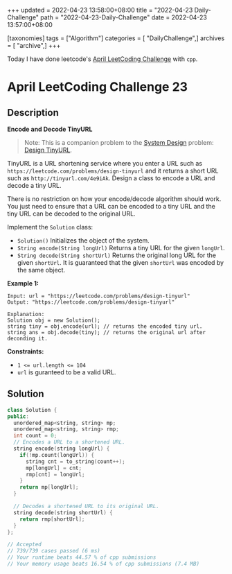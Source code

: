 +++
updated = 2022-04-23 13:58:00+08:00
title = "2022-04-23 Daily-Challenge"
path = "2022-04-23-Daily-Challenge"
date = 2022-04-23 13:57:00+08:00

[taxonomies]
tags = ["Algorithm"]
categories = [ "DailyChallenge",]
archives = [ "archive",]
+++

Today I have done leetcode's [April LeetCoding Challenge](https://leetcode.com/problems/encode-and-decode-tinyurl/) with `cpp`.

<!-- more -->

# April LeetCoding Challenge 23

## Description

**Encode and Decode TinyURL**

> Note: This is a companion problem to the [System Design](https://leetcode.com/discuss/interview-question/system-design/) problem: [Design TinyURL](https://leetcode.com/discuss/interview-question/124658/Design-a-URL-Shortener-(-TinyURL-)-System/).

TinyURL is a URL shortening service where you enter a URL such as `https://leetcode.com/problems/design-tinyurl` and it returns a short URL such as `http://tinyurl.com/4e9iAk`. Design a class to encode a URL and decode a tiny URL.

There is no restriction on how your encode/decode algorithm should  work. You just need to ensure that a URL can be encoded to a tiny URL  and the tiny URL can be decoded to the original URL.

Implement the `Solution` class:

- `Solution()` Initializes the object of the system.
- `String encode(String longUrl)` Returns a tiny URL for the given `longUrl`.
- `String decode(String shortUrl)` Returns the original long URL for the given `shortUrl`. It is guaranteed that the given `shortUrl` was encoded by the same object.

 

**Example 1:**

```
Input: url = "https://leetcode.com/problems/design-tinyurl"
Output: "https://leetcode.com/problems/design-tinyurl"

Explanation:
Solution obj = new Solution();
string tiny = obj.encode(url); // returns the encoded tiny url.
string ans = obj.decode(tiny); // returns the original url after deconding it.
```

 

**Constraints:**

- `1 <= url.length <= 104`
- `url` is guranteed to be a valid URL.

## Solution

``` cpp
class Solution {
public:
  unordered_map<string, string> mp;
  unordered_map<string, string> rmp;
  int count = 0;
  // Encodes a URL to a shortened URL.
  string encode(string longUrl) {
    if(!mp.count(longUrl)) {
      string cnt = to_string(count++);
      mp[longUrl] = cnt;
      rmp[cnt] = longUrl;
    }
    return mp[longUrl];
  }

  // Decodes a shortened URL to its original URL.
  string decode(string shortUrl) {
    return rmp[shortUrl];
  }
};

// Accepted
// 739/739 cases passed (6 ms)
// Your runtime beats 44.57 % of cpp submissions
// Your memory usage beats 16.54 % of cpp submissions (7.4 MB)
```
